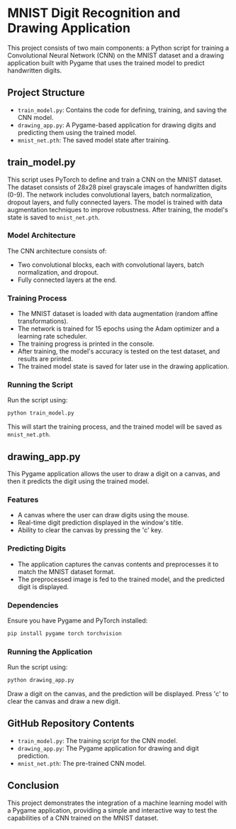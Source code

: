 
# MNIST Digit Recognition and Drawing Application

This project consists of two main components: a Python script for training a Convolutional Neural Network (CNN) on the MNIST dataset and a drawing application built with Pygame that uses the trained model to predict handwritten digits.

## Project Structure

- `train_model.py`: Contains the code for defining, training, and saving the CNN model.
- `drawing_app.py`: A Pygame-based application for drawing digits and predicting them using the trained model.
- `mnist_net.pth`: The saved model state after training.

## train_model.py

This script uses PyTorch to define and train a CNN on the MNIST dataset. The dataset consists of 28x28 pixel grayscale images of handwritten digits (0-9). The network includes convolutional layers, batch normalization, dropout layers, and fully connected layers. The model is trained with data augmentation techniques to improve robustness. After training, the model's state is saved to `mnist_net.pth`.

### Model Architecture

The CNN architecture consists of:
- Two convolutional blocks, each with convolutional layers, batch normalization, and dropout.
- Fully connected layers at the end.

### Training Process

- The MNIST dataset is loaded with data augmentation (random affine transformations).
- The network is trained for 15 epochs using the Adam optimizer and a learning rate scheduler.
- The training progress is printed in the console.
- After training, the model's accuracy is tested on the test dataset, and results are printed.
- The trained model state is saved for later use in the drawing application.

### Running the Script

Run the script using:

```bash
python train_model.py
```

This will start the training process, and the trained model will be saved as `mnist_net.pth`.

## drawing_app.py

This Pygame application allows the user to draw a digit on a canvas, and then it predicts the digit using the trained model.

### Features

- A canvas where the user can draw digits using the mouse.
- Real-time digit prediction displayed in the window's title.
- Ability to clear the canvas by pressing the 'c' key.

### Predicting Digits

- The application captures the canvas contents and preprocesses it to match the MNIST dataset format.
- The preprocessed image is fed to the trained model, and the predicted digit is displayed.

### Dependencies

Ensure you have Pygame and PyTorch installed:

```bash
pip install pygame torch torchvision
```

### Running the Application

Run the script using:

```bash
python drawing_app.py
```

Draw a digit on the canvas, and the prediction will be displayed. Press 'c' to clear the canvas and draw a new digit.

## GitHub Repository Contents

- `train_model.py`: The training script for the CNN model.
- `drawing_app.py`: The Pygame application for drawing and digit prediction.
- `mnist_net.pth`: The pre-trained CNN model.

## Conclusion

This project demonstrates the integration of a machine learning model with a Pygame application, providing a simple and interactive way to test the capabilities of a CNN trained on the MNIST dataset.

